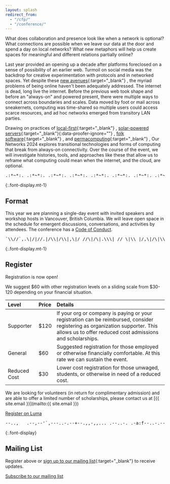 ```yaml
---
layout: splash
redirect_from:
  - "/cfp/"
  - "/conference/"
---
```


What does collaboration and presence look like when a network is optional? What connections are possible when we leave our data at the door and spend a day on local networks? What new metaphors will help us create spaces for meaningful and different relations partially online?

Last year provided an opening up a decade after platforms foreclosed on a sense of possibility of an earlier web. Turmoil on social media was the backdrop for creative experimentation with protocols and in networked spaces. Yet despite these [new avenues](https://www.robinsloan.com/lab/new-avenues/){:target="\_blank"} , the myriad problems of being online haven't been adequately addressed. The internet is dead, long live the internet. Before the previous web took shape and before an "always-on" and powered present, there were multiple ways to connect across boundaries and scales. Data moved by foot or mail across sneakernets, computing was time-shared so multiple users could access scarce resources, and ad hoc networks emerged from transitory LAN parties.

Drawing on practices of [local-first](https://www.inkandswitch.com/local-first/){:target="\_blank"} , [solar-powered servers](http://solarprotocol.net/){:target="\_blank"}{:data-proofer-ignore=""} , [folk software](https://maggieappleton.com/folk-interfaces){:target="\_blank"} , and [permacomputing](https://permacomputing.net/Principles/){:target="\_blank"} , Our Networks 2024 explores transitional technologies and forms of computing that break from always-on connectivity. Over the course of the event, we will investigate histories, tools, and approaches like these that allow us to reframe what computing could mean when the internet, and the cloud, are optional.

<pre role="img" aria-label="ASCII divider" class="font-display-mono aliased text-10 inline-flex max-w-prose overflow-hidden w-100">
.:*~*:._.:*~*:._.:*~*:._.:*~*:._.:*~*:._.:*~*:._.:*~*:._.:*~*
</pre>

{:.font-display.mt-1}

## Format

This year we are planning a single-day event with invited speakers and workshop hosts in Vancouver, British Columbia. We will leave open space in the schedule for emergent discussions, conversations, and activities by attendees. The conference has a [Code of Conduct](https://ournetworks.ca/code-of-conduct/).

<pre role="img" aria-label="ASCII divider" class="font-display-mono aliased text-10 inline-flex max-w-prose overflow-hidden w-100">
`\\//`,.\|/|//.|/\\|/\\|,\|/ //\|/\|.\\\| // \|\\ |/,\|/\|\\
</pre>


{:.font-display.mt-1}

## Register

Registration is now open!

We suggest $60 with other registration levels on a sliding scale from $30-120 depending on your financial situation. 

| Level              | Price | Details |
|:-----------------------|:------|:--------|
| Supporter | $120 | If your org or company is paying or your registration can be reimbursed, consider registering as organization supporter. This allows us to offer reduced cost admissions and scholarships. |
| General              | $60 | Suggested registration for those employed or otherwise financially comfortable. At this rate we can sustain the event. |
| Reduced Cost           | $30 | Lower cost registration for those unwaged, students, or otherwise in need of a reduced cost. |

We are looking for volunteers (in return for complimentary admission) and are able to offer a limited number of scholarships, please contact us at [{{ site.email }}](mailto:{{ site.email }})

<a href="https://lu.ma/r3afi0b0" class="inline-flex bg-black active:bg-accent text-white font-mono antialiased rounded p-2 px-2 no-underline outlined active:text-white active:outline-accent" target="_blank" rel="noopener">Register on Luma</a>

<pre role="img" aria-label="ASCII divider" class="font-display-mono aliased text-10 inline-flex max-w-prose overflow-hidden w-100">
--..,___.--,--'`,---..-.--+--.,,-,,..._.--..-._.-a:f--..-.--
</pre>


{:.font-display}

## Mailing List

Register above or [sign up to our mailing list](https://lists.mayfirst.org/mailman/listinfo/ournetworks){:target="\_blank"} to receive updates.

<a href="https://lists.mayfirst.org/mailman/listinfo/ournetworks" class="inline-flex bg-grey active:bg-accent text-white font-mono antialiased rounded p-1 px-2 no-underline outlined active:text-white active:outline-accent" target="_blank" rel="noopener">Subscribe to our mailing list</a>

